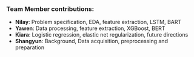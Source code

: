 ### Team Member contributions:

* **Nilay**: Problem specification, EDA, feature extraction, LSTM, BART
* **Yawen**: Data processing, feature extraction, XGBoost, BERT
* **Kiara**: Logistic regression, elastic net regularization, future directions
* **Shangyun**: Background, Data acquisition, preprocessing and preparation
